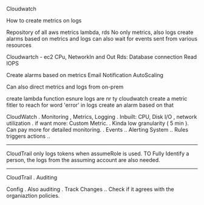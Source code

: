 Cloudwatch

How to create metrics on logs

Repository of all aws metrics
lambda, rds
No only metrics, also logs
create alarms based on metrics and logs
can also wait for  events sent from various resources

Cloudwartch - ec2
CPu, NetworkIn and Out
Rds:
Database connection
Read IOPS

Create alarms based on metrics
Email Notification
AutoScaling

Can also direct metrics and logs from on-prem

create lambda function
esnure logs are nr ty cloudwatch
create a metric fitler to reach for word 'error' in logs
create an alarm based on that

CloudWatch
. Monitoring , Metrics, Logging
. Inbuilt: CPU, Disk I/O , network utilization
. if want more: Custom Metric.
. Kinda low granularity ( 5 min ). Can pay more for detailed monitoring.
. Events
.. Alerting System
.. Rules triggers actions
..

___

CloudTrail only logs tokens when assumeRole is used. TO Fully Identify a person, the logs from the assuming account are also needed.

___

CloudTrail
. Auditing

Config
. Also auditing
. Track Changes
.. Check if it agrees with the organiaztion policies.
